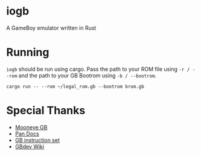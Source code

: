 # iogb
A GameBoy emulator written in Rust

# Running
```iogb``` should be run using cargo. Pass the path to your ROM file using ```-r / --rom``` and the path to your GB Bootrom using ```-b / --bootrom```.

```
cargo run -- --rom ~/legal_rom.gb --bootrom brom.gb
```

# Special Thanks
- [Mooneye GB](https://github.com/Gekkio/mooneye-gb)
- [Pan Docs](http://bgb.bircd.org/pandocs.htm)
- [GB instruction set](http://www.pastraiser.com/cpu/gameboy/gameboy_opcodes.html)
- [GBdev Wiki](http://gbdev.gg8.se/wiki/articles/Main_Page)
